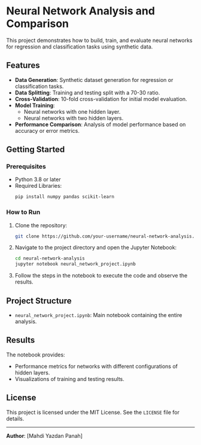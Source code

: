 
# Neural Network Analysis and Comparison  
This project demonstrates how to build, train, and evaluate neural networks for regression and classification tasks using synthetic data.  

## Features  
- **Data Generation**: Synthetic dataset generation for regression or classification tasks.  
- **Data Splitting**: Training and testing split with a 70-30 ratio.  
- **Cross-Validation**: 10-fold cross-validation for initial model evaluation.  
- **Model Training**:  
  - Neural networks with one hidden layer.  
  - Neural networks with two hidden layers.  
- **Performance Comparison**: Analysis of model performance based on accuracy or error metrics.  

## Getting Started  

### Prerequisites  
- Python 3.8 or later  
- Required Libraries:  
  ```bash
  pip install numpy pandas scikit-learn
  ```  

### How to Run  
1. Clone the repository:  
   ```bash
   git clone https://github.com/your-username/neural-network-analysis.git
   ```  
2. Navigate to the project directory and open the Jupyter Notebook:  
   ```bash
   cd neural-network-analysis
   jupyter notebook neural_network_project.ipynb
   ```  
3. Follow the steps in the notebook to execute the code and observe the results.  

## Project Structure  
- `neural_network_project.ipynb`: Main notebook containing the entire analysis.  

## Results  
The notebook provides:  
- Performance metrics for networks with different configurations of hidden layers.  
- Visualizations of training and testing results.  

## License  
This project is licensed under the MIT License. See the `LICENSE` file for details.  

---

**Author**: [Mahdi Yazdan Panah]  
